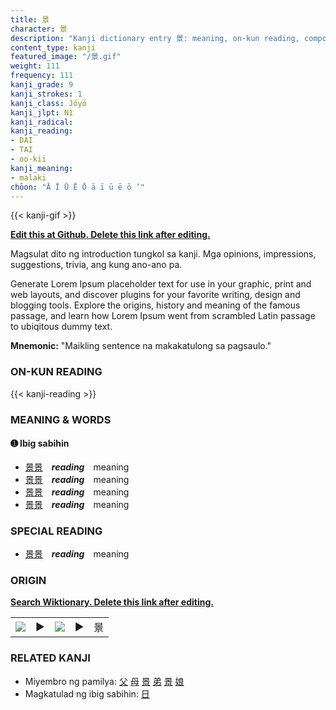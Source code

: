 ```yaml
---
title: 景
character: 景
description: "Kanji dictionary entry 景: meaning, on-kun reading, compounds, origin, related kanji"
content_type: kanji
featured_image: "/景.gif"
weight: 111
frequency: 111
kanji_grade: 9
kanji_strokes: 1
kanji_class: Jōyō
kanji_jlpt: N1
kanji_radical: 
kanji_reading: 
- DAI
- TAI
- oo-kii
kanji_meaning:
- malaki
chōon: "Ā Ī Ū Ē Ō ā ī ū ē ō ’"
---
```

[//]: # (Don't edit the line below. Kanji animated GIF code is automatically generated.)
{{< kanji-gif >}}

[//]: # (Edit below this line.)

**[Edit this at Github. Delete this link after editing.](https://github.com/tim0g/tim/tree/main/content/kanji/景/index.md)**

Magsulat dito ng introduction tungkol sa kanji. Mga opinions, impressions, suggestions, trivia, ang kung ano-ano pa.

Generate Lorem Ipsum placeholder text for use in your graphic, print and web layouts, and discover plugins for your favorite writing, design and blogging tools. Explore the origins, history and meaning of the famous passage, and learn how Lorem Ipsum went from scrambled Latin passage to ubiqitous dummy text.
 
**Mnemonic:** "Maikling sentence na makakatulong sa pagsaulo."

### ON-KUN READING

[//]: # (Don't edit the line below. ON-KUN READING code is automatically generated.)
{{< kanji-reading >}}

### MEANING & WORDS

#### ➊ **Ibig sabihin**
  - [景](../景)[景](../景)　***reading***　meaning
  - [景](../景)[景](../景)　***reading***　meaning
  - [景](../景)[景](../景)　***reading***　meaning
  - [景](../景)[景](../景)　***reading***　meaning

### SPECIAL READING
  - [景](../景)[景](../景)　***reading***　meaning

### ORIGIN

**[Search Wiktionary. Delete this link after editing.](https://wiktionary.org/wiki/景)**
<table class="kanji-table"><tr><td>
<img src="60px-景-bronze.svg.png">
</td><td>▶</td><td>
<img src="60px-景-oracle.svg.png">
</td><td>▶</td>
<td class="kanji-origin">景</td>
</tr></table>

### RELATED KANJI
- Miyembro ng pamilya: [父](../父) [母](../母) [景](../景) [弟](../弟) [景](../景) [娘](../娘)
- Magkatulad ng ibig sabihin: [日](../日)
